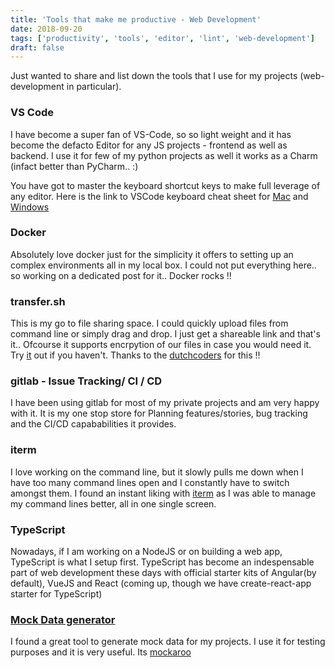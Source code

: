 ```yaml
---
title: 'Tools that make me productive - Web Development'
date: 2018-09-20
tags: ['productivity', 'tools', 'editor', 'lint', 'web-development']
draft: false
---
```


Just wanted to share and list down the tools that I use for my projects (web-development in particular).

### VS Code

I have become a super fan of VS-Code, so so light weight and it has become the defacto Editor for any JS projects - frontend as well as backend. I use it for few of my python projects as well it works as a Charm (infact better than PyCharm.. :)

You have got to master the keyboard shortcut keys to make full leverage of any editor. Here is the link to VSCode keyboard cheat sheet for [Mac][vs-code-mac-cheat-sheet] and [Windows][vs-code-windows-cheat-sheet]

### Docker

Absolutely love docker just for the simplicity it offers to setting up an complex environments all in my local box. I could not put everything here.. so working on a dedicated post for it.. Docker rocks !!

### transfer.sh

This is my go to file sharing space. I could quickly upload files from command line or simply drag and drop. I just get a shareable link and that's it.. Ofcourse it supports encrpytion of our files in case you would need it. Try [it][transfer.sh] out if you haven't. Thanks to the [dutchcoders][dutch-coders] for this !!

### gitlab - Issue Tracking/ CI / CD

I have been using gitlab for most of my private projects and am very happy with it. It is my one stop store for Planning features/stories, bug tracking and the CI/CD capababilities it provides.

### iterm

I love working on the command line, but it slowly pulls me down when I have too many command lines open and I constantly have to switch amongst them. I found an instant liking with [iterm][iterm] as I was able to manage my command lines better, all in one single screen.

### TypeScript

Nowadays, if I am working on a NodeJS or on building a web app, TypeScript is what I setup first. TypeScript has become an indespensable part of web development these days with official starter kits of Angular(by default), VueJS and React (coming up, though we have create-react-app starter for TypeScript)


### [Mock Data generator][mockaroo]

I found a great tool to generate mock data for my projects. I use it for testing purposes and it is very useful. Its [mockaroo][mockaroo]

[vs-code-mac-cheat-sheet]: https://code.visualstudio.com/shortcuts/keyboard-shortcuts-macos.pdf
[vs-code-windows-cheat-sheet]: https://code.visualstudio.com/shortcuts/keyboard-shortcuts-windows.pdf
[transfer.sh]: https://transfer.sh/
[dutch-coders]: http://dutchcoders.io/
[iterm]: https://www.iterm2.com/
[mockaroo]: https://www.mockaroo.com/